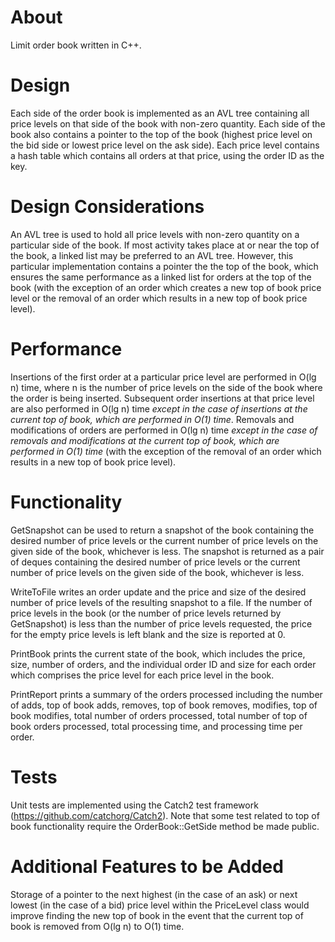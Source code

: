 # About

Limit order book written in C++.  

# Design

Each side of the order book is implemented as an AVL tree containing all price levels on that side of the book with 
non-zero quantity.  Each side of the book also contains a pointer to the top of the book (highest price level on the bid 
side or lowest price level on the ask side).  Each price level contains a hash table which contains all orders at that 
price, using the order ID as the key.

# Design Considerations

An AVL tree is used to hold all price levels with non-zero quantity on a particular side of the book.  If most activity 
takes place at or near the top of the book, a linked list may be preferred to an AVL tree.  However, this particular 
implementation contains a pointer the the top of the book, which ensures the same performance as a linked list for 
orders at the top of the book (with the exception of an order which creates a new top of book price level or the removal 
of an order which results in a new top of book price level).

# Performance

Insertions of the first order at a particular price level are performed in O(lg n) time, where n is the number of price 
levels on the side of the book where the order is being inserted.  Subsequent order insertions at that price level are 
also performed in O(lg n) time _except in the case of insertions at the current top of book, which are performed in O(1) 
time_.  Removals and modifications of orders are performed in O(lg n) time _except in the case of removals and modifications 
at the current top of book, which are performed in O(1) time_ (with the exception of the removal of an order which results 
in a new top of book price level).

# Functionality

GetSnapshot can be used to return a snapshot of the book containing the desired number of price levels or the current 
number of price levels on the given side of the book, whichever is less.  The snapshot is returned as a pair of deques 
containing the desired number of price levels or the current number of price levels on the given side of the book, 
whichever is less.

WriteToFile writes an order update and the price and size of the desired number of price levels of the resulting snapshot 
to a file.  If the number of price levels in the book (or the number of price levels returned by 
GetSnapshot) is less than the number of price levels requested, the price for the empty price levels is left blank and 
the size is reported at 0. 

PrintBook prints the current state of the book, which includes the price, size, number of orders, and the 
individual order ID and size for each order which comprises the price level for each price level in the book.

PrintReport prints a summary of the orders processed including the number of adds, top of book adds, removes, top of book
removes, modifies, top of book modifies, total number of orders processed, total number of top of book orders processed, 
total processing time, and processing time per order. 

# Tests

Unit tests are implemented using the Catch2 test framework (https://github.com/catchorg/Catch2).  Note that some test 
related to top of book functionality require the OrderBook::GetSide method be made public. 

# Additional Features to be Added

Storage of a pointer to the next highest (in the case of an ask) or next lowest (in the case of a bid) price level within 
the PriceLevel class would improve finding the new top of book in the event that the current top of book is removed from 
O(lg n) to O(1) time.
